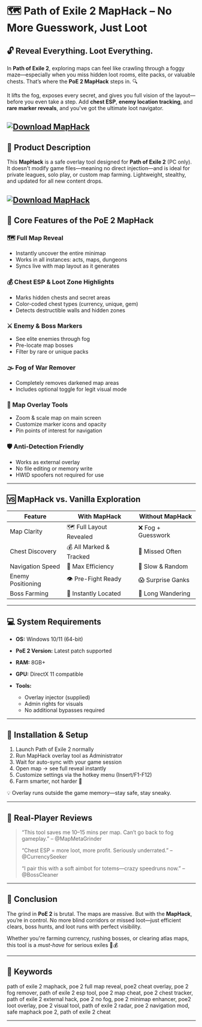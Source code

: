 # 🗺️ Path of Exile 2 MapHack – No More Guesswork, Just Loot

## 🔓 Reveal Everything. Loot Everything.

In **Path of Exile 2**, exploring maps can feel like crawling through a foggy maze—especially when you miss hidden loot rooms, elite packs, or valuable chests. That’s where the **PoE 2 MapHack** steps in. 🔍

It lifts the fog, exposes every secret, and gives you full vision of the layout—before you even take a step. Add **chest ESP**, **enemy location tracking**, and **rare marker reveals**, and you've got the ultimate loot navigator.

[![Download MapHack](https://img.shields.io/badge/Download-MapHack-blueviolet)](https://wecheaters.github.io/cheats/path-of-exile-2/)
---

## 🧰 Product Description

This **MapHack** is a safe overlay tool designed for **Path of Exile 2** (PC only). It doesn't modify game files—meaning no direct injection—and is ideal for private leagues, solo play, or custom map farming. Lightweight, stealthy, and updated for all new content drops.

[![Download MapHack](https://i.ytimg.com/vi/vkNlG8bboYA/maxresdefault.jpg)](https://wecheaters.github.io/cheats/path-of-exile-2/)
---

## 🔧 Core Features of the PoE 2 MapHack

### 🗺️ Full Map Reveal

* Instantly uncover the entire minimap
* Works in all instances: acts, maps, dungeons
* Syncs live with map layout as it generates

### 💰 Chest ESP & Loot Zone Highlights

* Marks hidden chests and secret areas
* Color-coded chest types (currency, unique, gem)
* Detects destructible walls and hidden zones

### ⚔️ Enemy & Boss Markers

* See elite enemies through fog
* Pre-locate map bosses
* Filter by rare or unique packs

### 🌫️ Fog of War Remover

* Completely removes darkened map areas
* Includes optional toggle for legit visual mode

### 🧭 Map Overlay Tools

* Zoom & scale map on main screen
* Customize marker icons and opacity
* Pin points of interest for navigation

### 🛡️ Anti-Detection Friendly

* Works as external overlay
* No file editing or memory write
* HWID spoofers not required for use

---

## 🆚 MapHack vs. Vanilla Exploration

| Feature           | With MapHack             | Without MapHack   |
| ----------------- | ------------------------ | ----------------- |
| Map Clarity       | 🗺️ Full Layout Revealed | ❌ Fog + Guesswork |
| Chest Discovery   | 💰 All Marked & Tracked  | 🧱 Missed Often   |
| Navigation Speed  | 🚀 Max Efficiency        | 🐢 Slow & Random  |
| Enemy Positioning | 👁️ Pre-Fight Ready      | 😱 Surprise Ganks |
| Boss Farming      | 🎯 Instantly Located     | 🧭 Long Wandering |

---

## 💻 System Requirements

* **OS:** Windows 10/11 (64-bit)
* **PoE 2 Version:** Latest patch supported
* **RAM:** 8GB+
* **GPU:** DirectX 11 compatible
* **Tools:**

  * Overlay injector (supplied)
  * Admin rights for visuals
  * No additional bypasses required

---

## 🧩 Installation & Setup

1. Launch Path of Exile 2 normally
2. Run MapHack overlay tool as Administrator
3. Wait for auto-sync with your game session
4. Open map → see full reveal instantly
5. Customize settings via the hotkey menu (Insert/F1-F12)
6. Farm smarter, not harder 🎯

💡 Overlay runs outside the game memory—stay safe, stay sneaky.

---

## 👾 Real-Player Reviews

> “This tool saves me 10–15 mins per map. Can’t go back to fog gameplay.” – @MapMetaGrinder
>
> “Chest ESP = more loot, more profit. Seriously underrated.” – @CurrencySeeker
>
> “I pair this with a soft aimbot for totems—crazy speedruns now.” – @BossCleaner

---

## 🧾 Conclusion

The grind in **PoE 2** is brutal. The maps are massive. But with the **MapHack**, you’re in control. No more blind corridors or missed loot—just efficient clears, boss hunts, and loot runs with perfect visibility.

Whether you're farming currency, rushing bosses, or clearing atlas maps, this tool is a *must-have* for serious exiles 🧠💰

---

## 🔑 Keywords

path of exile 2 maphack, poe 2 full map reveal, poe2 cheat overlay, poe 2 fog remover, path of exile 2 esp tool, poe 2 map cheat, poe 2 chest tracker, path of exile 2 external hack, poe 2 no fog, poe 2 minimap enhancer, poe2 loot overlay, poe 2 visual tool, path of exile 2 radar, poe 2 navigation mod, safe maphack poe 2, path of exile 2 cheat

---
